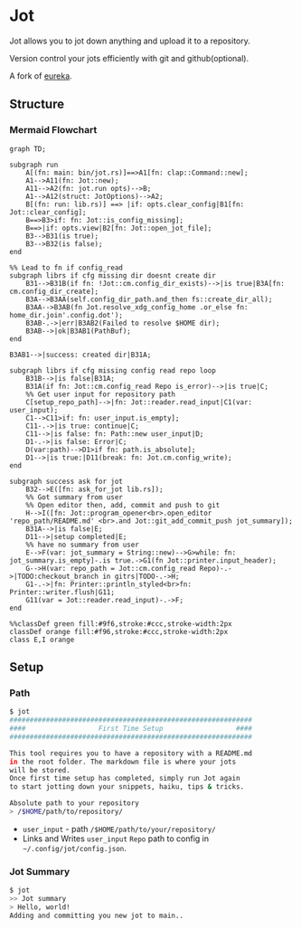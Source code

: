# Jot

Jot allows you to jot down anything and upload it to a repository.

Version control your jots efficiently with git and github(optional).

A fork of [eureka](https://github.com/simeg/eureka).

## Structure

<!-- https://jojozhuang.github.io/tutorial/mermaid-cheat-sheet/  -->

### Mermaid Flowchart

```mermaid
graph TD;

subgraph run
    A[(fn: main: bin/jot.rs)]==>A1[fn: clap::Command::new];
    A1-->A11(fn: Jot::new);
    A11-->A2(fn: jot.run opts)-->B;
    A1-->A12(struct: JotOptions)-->A2;
    B[(fn: run: lib.rs)] ==> |if: opts.clear_config|B1[fn: Jot::clear_config];
    B==>B3>if: fn: Jot::is_config_missing];
    B==>|if: opts.view|B2[fn: Jot::open_jot_file];
    B3-->B31(is true);
    B3-->B32(is false);
end

%% Lead to fn if config_read
subgraph librs if cfg missing dir doesnt create dir
    B31-->B31B(if fn: !Jot::cm.config_dir_exists)-->|is true|B3A[fn: cm.config_dir_create];
    B3A-->B3AA(self.config_dir_path.and_then fs::create_dir_all);
    B3AA-->B3AB(fn Jot.resolve_xdg_config_home .or_else fn: home_dir.join'.config.dot');
    B3AB-.->|err|B3AB2(Failed to resolve $HOME dir);
    B3AB-->|ok|B3AB1(PathBuf);
end

B3AB1-->|success: created dir|B31A;

subgraph librs if cfg missing config read repo loop
    B31B-->|is false|B31A;
    B31A(if fn: Jot::cm.config_read Repo is_error)-->|is true|C;
    %% Get user input for repository path
    C[setup_repo_path]-->|fn: Jot::reader.read_input|C1(var: user_input);
    C1-->C11>if: fn: user_input.is_empty];
    C11-.->|is true: continue|C;
    C11-->|is false: fn: Path::new user_input|D;
    D1-.->|is false: Error|C;
    D(var:path)-->D1>if fn: path.is_absolute];
    D1-->|is true:|D11(break: fn: Jot.cm.config_write);
end

subgraph success ask for jot
    B32-->E([fn: ask_for_jot lib.rs]);
    %% Got summary from user
    %% Open editor then, add, commit and push to git
    H-->I([fn: Jot::program_opener<br>.open_editor 'repo_path/README.md' <br>.and Jot::git_add_commit_push jot_summary]);
    B31A-->|is false|E;
    D11-->|setup completed|E;
    %% have no summary from user
    E-->F(var: jot_summary = String::new)-->G>while: fn: jot_summary.is_empty]-.is true.->G1(fn Jot::printer.input_header);
    G-->H(var: repo_path = Jot::cm.config_read Repo)-.->|TODO:checkout_branch in gitrs|TODO-.->H;
    G1-.->|fn: Printer::println_styled<br>fn: Printer::writer.flush|G11;
    G11(var = Jot::reader.read_input)-.->F;
end

%%classDef green fill:#9f6,stroke:#ccc,stroke-width:2px
classDef orange fill:#f96,stroke:#ccc,stroke-width:2px
class E,I orange
```

## Setup

### Path

```bash
$ jot
############################################################
####                  First Time Setup                  ####
############################################################

This tool requires you to have a repository with a README.md
in the root folder. The markdown file is where your jots
will be stored.
Once first time setup has completed, simply run Jot again
to start jotting down your snippets, haiku, tips & tricks.

Absolute path to your repository
> /$HOME/path/to/repository/
```

-   `user_input` - path `/$HOME/path/to/your/repository/`
-   Links and Writes `user_input` `Repo` path to config in `~/.config/jot/config.json`.

### Jot Summary

```bash
$ jot
>> Jot summary
> Hello, world!
Adding and committing you new jot to main..
```
